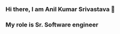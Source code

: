 ### Hi there, I am Anil Kumar Srivastava 👋

### My role is Sr. Software engineer

<!--
**Anilsri/Anilsri** is a ✨ _special_ ✨ repository because its `README.md` (this file) appears on your GitHub profile.

Here are some ideas to get you started:

- 🔭 I’m currently working on VUE, REACT, WEB-COMPONENTS, STENCIL.JS
- 🌱 I’m currently learning Design patterns, Architecture design
- 👯 I’m looking to collaborate on ...
- 🤔 I’m looking for help with ...
- 💬 Ask me about ...
- 📫 How to reach me: anil.srivastava@monotype.com or dkdeelip@gmail.com
- 😄 Pronouns: ...
- ⚡ Fun fact: ...
-->
